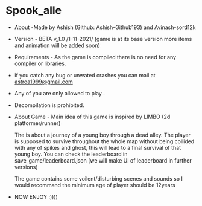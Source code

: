# Spook_alle



-  About -Made by Ashish (Github: Ashish-Github193) and Avinash-sord12k

- Version - BETA  v_1.0  /1-11-2021/  (game is at its base version more items and animation will be added soon)

- Requirements - As the game is compiled there is no need for any compiler or libraries.

- if you catch any bug or unwated crashes you can mail at astroa1999@gmail.com

- Any of you are only allowed to play .

- Decompilation is prohibited.

 - About Game - Main idea of this game is inspired by LIMBO (2d platformer/runner)

	The is about a journey of a young boy through a dead alley. The player is supposed to survive throughout the whole map without being collided with any of spikes and ghost, this will lead to a final survival of that young boy.
	You can check the leaderboard in save_game/leaderboard.json (we will make UI of leaderboard in further versions)

	The game contains some voilent/disturbing scenes and sounds so I would recommand the minimum age of player should be 12years

- NOW ENJOY :))))
